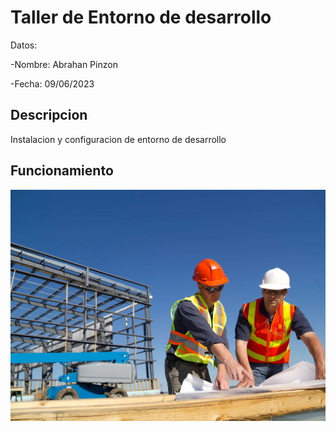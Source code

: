 # Taller de Entorno de desarrollo

Datos:

-Nombre: Abrahan Pinzon

-Fecha: 09/06/2023

## Descripcion 

Instalacion y configuracion de entorno de desarrollo

## Funcionamiento

![](img/10-cosas-sobre-ingenieria-civil.jpg)